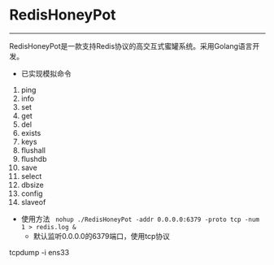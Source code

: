 # RedisHoneyPot
***
RedisHoneyPot是一款支持Redis协议的高交互式蜜罐系统。采用Golang语言开发。

* 已实现模拟命令
1. ping
2. info
3. set
4. get
5. del
6. exists
7. keys
8. flushall
9. flushdb
10. save
11. select
12. dbsize
13. config
14. slaveof

* 使用方法
``` nohup ./RedisHoneyPot -addr 0.0.0.0:6379 -proto tcp -num 1 > redis.log &```
  * 默认监听0.0.0.0的6379端口，使用tcp协议

tcpdump -i ens33
